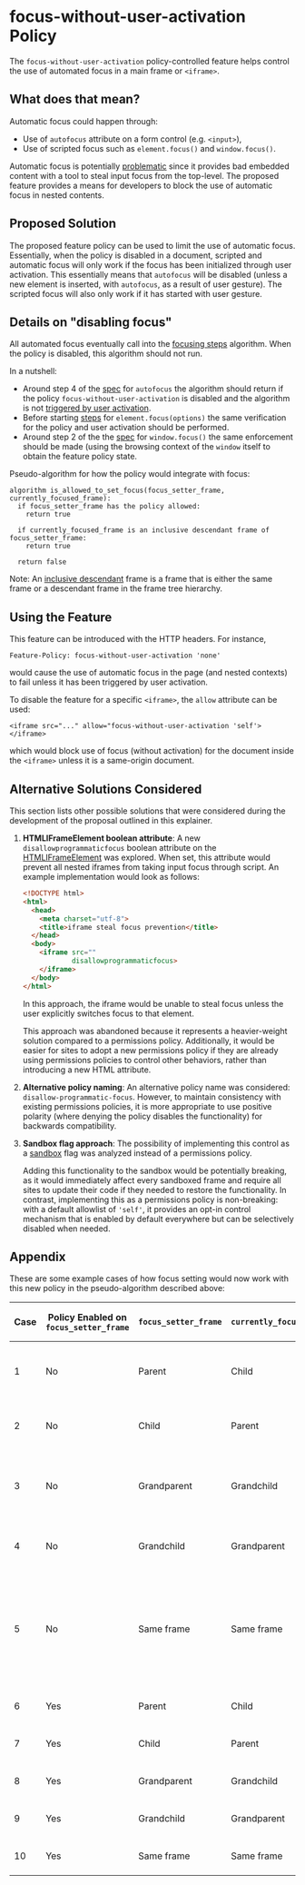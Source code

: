 focus-without-user-activation Policy
===========

The `focus-without-user-activation` policy-controlled feature helps control the use of
automated focus in a main frame or `<iframe>`.

What does that mean?
------------
Automatic focus could happen through:
  * Use of `autofocus` attribute on a form control (e.g. `<input>`),
  * Use of scripted focus such as `element.focus()` and `window.focus()`.

Automatic focus is potentially
[problematic](https://github.com/w3c/webappsec-feature-policy/issues/273) since it provides bad
embedded content with a tool to steal input focus from the top-level. The proposed feature provides
a means for developers to block the use of automatic focus in nested contents.

Proposed Solution
------------
The proposed feature policy can be used to limit the use of automatic focus. Essentially, when the
policy is disabled in a document, scripted and automatic focus will only work if the focus has been
initialized through user activation. This essentially means that `autofocus` will be disabled
(unless a new element is inserted, with `autofocus`, as a result of user gesture). The scripted
focus will also only work if it has started with user gesture.

Details on "disabling focus"
------------
All automated focus eventually call into the [focusing steps](https://html.spec.whatwg.org/multipage/interaction.html#focusing-steps) algorithm. When the policy
is disabled, this algorithm should not run.

In a nutshell:
  * Around step 4 of the [spec](https://html.spec.whatwg.org/multipage/form-control-infrastructure.html#attr-fe-autofocus) for `autofocus` the algorithm should return if the policy `focus-without-user-activation` is disabled and the algorithm is not
  [triggered by user activation](https://html.spec.whatwg.org/multipage/interaction.html#triggered-by-user-activation).
  * Before starting [steps](https://html.spec.whatwg.org/multipage/interaction.html#dom-window-focus) for `element.focus(options)` the same verification for the policy and user activation should be performed.
  * Around step 2 of the the [spec](https://html.spec.whatwg.org/multipage/interaction.html#dom-window-focus) for `window.focus()` the same enforcement should be made (using the browsing context of the `window` itself to obtain the feature policy state.

Pseudo-algorithm for how the policy would integrate with focus:

```
algorithm is_allowed_to_set_focus(focus_setter_frame, currently_focused_frame):
  if focus_setter_frame has the policy allowed:
    return true

  if currently_focused_frame is an inclusive descendant frame of focus_setter_frame:
    return true

  return false
```

Note: An [inclusive descendant](https://html.spec.whatwg.org/#inclusive-descendant-navigables) frame is a frame that is either the same frame or a descendant frame in the frame tree hierarchy.

Using the Feature
-------------
This feature can be introduced with the HTTP headers. For instance,
```HTTP
Feature-Policy: focus-without-user-activation 'none'
```
would cause the use of automatic focus in the page (and nested contexts) to fail unless it 
has been triggered by user activation.

To disable the feature for a specific `<iframe>`, the `allow` attribute can be used:
```HTTP
<iframe src="..." allow="focus-without-user-activation 'self'></iframe>
```
which would block use of focus (without activation) for the document inside the `<iframe>`
unless it is a same-origin document.

Alternative Solutions Considered
-----------
This section lists other possible solutions that were considered during the development of the proposal outlined in this explainer.

1. **HTMLIFrameElement boolean attribute**: A new `disallowprogrammaticfocus` boolean attribute on the [HTMLIFrameElement](https://html.spec.whatwg.org/multipage/iframe-embed-object.html#htmliframeelement) was explored. When set, this attribute would prevent all nested iframes from taking input focus through script. An example implementation would look as follows:

   ```html
   <!DOCTYPE html>
   <html>
     <head>
       <meta charset="utf-8">
       <title>iframe steal focus prevention</title>
     </head>
     <body>
       <iframe src=""
               disallowprogrammaticfocus>
       </iframe>
     </body>
   </html>
   ```

   In this approach, the iframe would be unable to steal focus unless the user explicitly switches focus to that element.

   This approach was abandoned because it represents a heavier-weight solution compared to a permissions policy. Additionally, it would be easier for sites to adopt a new permissions policy if they are already using permissions policies to control other behaviors, rather than introducing a new HTML attribute.

2. **Alternative policy naming**: An alternative policy name was considered: `disallow-programmatic-focus`. However, to maintain consistency with existing permissions policies, it is more appropriate to use positive polarity (where denying the policy disables the functionality) for backwards compatibility.

3. **Sandbox flag approach**: The possibility of implementing this control as a [sandbox](https://developer.mozilla.org/en-US/docs/Web/API/HTMLIFrameElement/sandbox) flag was analyzed instead of a permissions policy.

   Adding this functionality to the sandbox would be potentially breaking, as it would immediately affect every sandboxed frame and require all sites to update their code if they needed to restore the functionality. In contrast, implementing this as a permissions policy is non-breaking: with a default allowlist of `'self'`, it provides an opt-in control mechanism that is enabled by default everywhere but can be selectively disabled when needed.

Appendix
-----------

These are some example cases of how focus setting would now work with this new policy in the pseudo-algorithm described above:

| Case | Policy Enabled on `focus_setter_frame` | `focus_setter_frame` | `currently_focused_frame` | Allowed to Set Focus? | Reason |
|------|----------------------------------------|------------------------|----------------------------|------------------------|--------|
| 1    | No                                  | Parent                 | Child                      | Yes                 | Parent-child relationship is allowed by default. |
| 2    | No                                  | Child                  | Parent                     | No                  | No policy and not a permitted direction. |
| 3    | No                                  | Grandparent            | Grandchild                 | Yes                 | Ancestor allowed to set focus when a descendant has it. |
| 4    | No                                  | Grandchild             | Grandparent                | No                  | No policy and not a direct relationship. |
| 5    | No                                  | Same frame             | Same frame                 | Yes                 | A frame is always allowed to set focus on (maybe another element of) itself if it already has focus. |
| 6    | Yes                                 | Parent                 | Child                      | Yes                 | Policy allows it explicitly. |
| 7    | Yes                                 | Child                  | Parent                     | Yes                 | Policy allows it explicitly. |
| 8    | Yes                                 | Grandparent            | Grandchild                 | Yes                 | Policy allows it explicitly. |
| 9    | Yes                                 | Grandchild             | Grandparent                | Yes                 | Policy allows it explicitly. |
| 10   | Yes                                 | Same frame             | Same frame                 | Yes                 | Policy allows it explicitly. |
